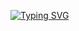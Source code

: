 <a href="https://git.io/typing-svg"><img src="https://readme-typing-svg.demolab.com?font=Persona&weight=900&size=30&pause=1000&color=000000&center=true&vCenter=true&width=435&lines=I'm+Requillas%2C+Genscy;Nice+to+meet+you!" alt="Typing SVG" /></a>
